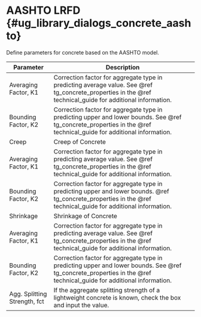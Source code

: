AASHTO LRFD {#ug_library_dialogs_concrete_aashto}
==============================================
Define parameters for concrete based on the AASHTO model.

Parameter | Description
----------|------------
Averaging Factor, K1 | Correction factor for aggregate type in predicting average value. See @ref tg_concrete_properties in the @ref technical_guide for additional information.
Bounding Factor, K2 | Correction factor for aggregate type in predicting upper and lower bounds. See @ref tg_concrete_properties in the @ref technical_guide for additional information.
Creep | Creep of Concrete
Averaging Factor, K1 | Correction factor for aggregate type in predicting average value. See @ref tg_concrete_properties in the @ref technical_guide for additional information.
Bounding Factor, K2 | Correction factor for aggregate type in predicting upper and lower bounds. @ref tg_concrete_properties in the @ref technical_guide for additional information.
Shrinkage | Shrinkage of Concrete
Averaging Factor, K1 | Correction factor for aggregate type in predicting average value. See @ref tg_concrete_properties in the @ref technical_guide for additional information.
Bounding Factor, K2 | Correction factor for aggregate type in predicting upper and lower bounds. See @ref tg_concrete_properties in the @ref technical_guide for additional information.
Agg. Splitting Strength, fct | If the aggregate splitting strength of a lightweight concrete is known, check the box and input the value.

